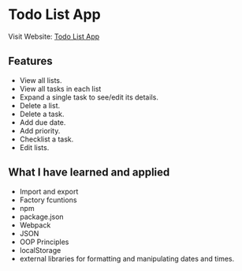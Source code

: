 # Todo List App

Visit Website: [Todo List App](https://lukmanakhmad.github.io/todo-list/)

## Features

- View all lists.
- View all tasks in each list
- Expand a single task to see/edit its details.
- Delete a list.
- Delete a task.
- Add due date.
- Add priority.
- Checklist a task.
- Edit lists.

## What I have learned and applied

- Import and export
- Factory fcuntions
- npm
- package.json
- Webpack
- JSON
- OOP Principles
- localStorage
- external libraries for formatting and manipulating dates and times.